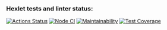 ### Hexlet tests and linter status:
[![Actions Status](https://github.com/KudesnikRaph/fullstack-javascript-project-4/actions/workflows/hexlet-check.yml/badge.svg)](https://github.com/KudesnikRaph/fullstack-javascript-project-4/actions)
[![Node CI](https://github.com/KudesnikRaph/fullstack-javascript-project-4/tree/main.svg)](https://github.com/KudesnikRaph/fullstack-javascript-project-4/tree/main/actions/workflows/nodejs.yml)
[![Maintainability](https://api.codeclimate.com/v1/badges/af4c6836f36cd9480ab3/maintainability)](https://codeclimate.com/github/KudesnikRaph/fullstack-javascript-project-4/maintainability)
[![Test Coverage](https://api.codeclimate.com/v1/badges/af4c6836f36cd9480ab3/test_coverage)](https://codeclimate.com/github/KudesnikRaph/fullstack-javascript-project-4/test_coverage)
